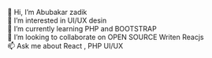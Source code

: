 👋 Hi, I’m Abubakar zadik <br/>
👀 I’m interested in UI/UX desin <br/>
🌱 I’m currently learning PHP and BOOTSTRAP <br/>
💞️ I’m looking to collaborate on OPEN SOURCE Writen Reacjs <br/>
📫 Ask me about React , PHP UI/UX <br/>



